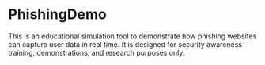 # PhishingDemo
This is an educational simulation tool to demonstrate how phishing websites can capture user data in real time. It is designed for security awareness training, demonstrations, and research purposes only.
